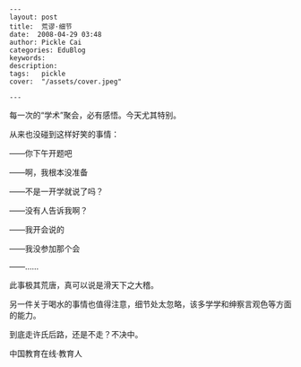 
    ---
    layout: post  
    title:  荒谬·细节  
    date:  2008-04-29 03:48  
    author: Pickle Cai  
    categories: EduBlog  
    keywords: 
    description:   
    tags:	pickle   
    cover:  "/assets/cover.jpeg"  

    ---  
    
每一次的“学术”聚会，必有感悟。今天尤其特别。



从来也没碰到这样好笑的事情：





——你下午开题吧

——啊，我根本没准备

——不是一开学就说了吗？

——没有人告诉我啊？

——我开会说的

——我没参加那个会

——……

此事极其荒唐，真可以说是滑天下之大稽。



另一件关于喝水的事情也值得注意，细节处太忽略，该多学学和绅察言观色等方面的能力。



到底走许氏后路，还是不走？不决中。

		

		    
 中国教育在线·教育人

